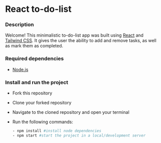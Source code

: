 # React to-do-list

### Description

Welcome! This minimalistic to-do-list app was built using [React](https://react.dev/) and [Tailwind CSS](https://tailwindcss.com/). It gives the user the ability to add and remove tasks, as well as mark them as completed.   

### Required dependencies

- [Node.js](https://nodejs.org/en/download)


### Install and run the project

- Fork this repository
- Clone your forked repository
- Navigate to the cloned repository and open your terminal
- Run the following commands:
    
    ```bash
    - npm install #install node dependencies
    - npm start #start the project in a local/development server

    ``` 
